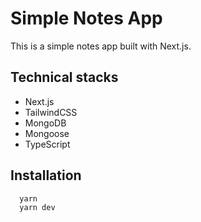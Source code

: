 # Simple Notes App

This is a simple notes app built with Next.js.

## Technical stacks

- Next.js
- TailwindCSS
- MongoDB
- Mongoose
- TypeScript

## Installation
```
  yarn
  yarn dev
```